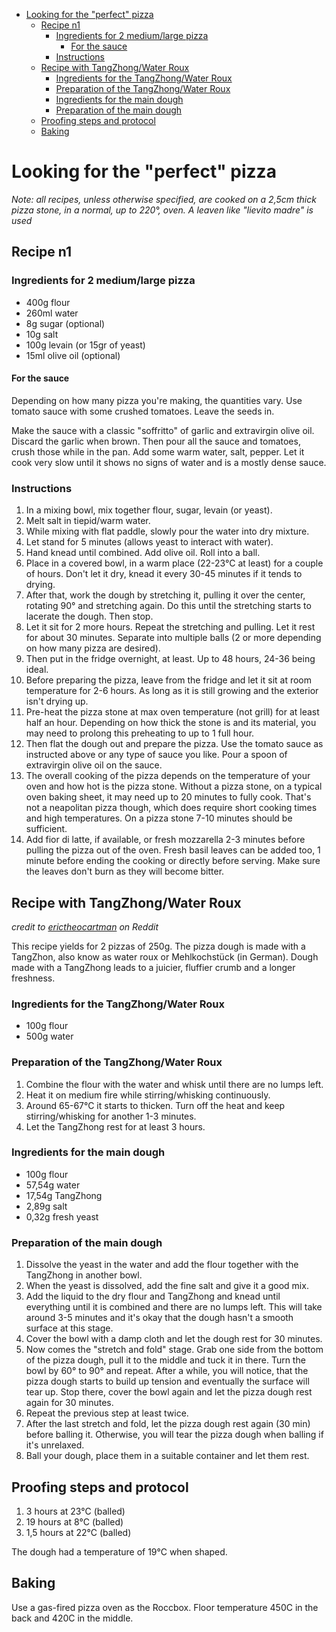 <!-- vim-markdown-toc GFM -->

* [Looking for the "perfect" pizza](#looking-for-the-perfect-pizza)
    * [Recipe n1](#recipe-n1)
        * [Ingredients for 2 medium/large pizza](#ingredients-for-2-mediumlarge-pizza)
            * [For the sauce](#for-the-sauce)
        * [Instructions](#instructions)
    * [Recipe with TangZhong/Water Roux](#recipe-with-tangzhongwater-roux)
        * [Ingredients for the TangZhong/Water Roux](#ingredients-for-the-tangzhongwater-roux)
        * [Preparation of the TangZhong/Water Roux](#preparation-of-the-tangzhongwater-roux)
        * [Ingredients for the main dough](#ingredients-for-the-main-dough)
        * [Preparation of the main dough](#preparation-of-the-main-dough)
    * [Proofing steps and protocol](#proofing-steps-and-protocol)
    * [Baking](#baking)

<!-- vim-markdown-toc -->

# Looking for the "perfect" pizza

_Note: all recipes, unless otherwise specified, are cooked on a 2,5cm thick pizza stone, in a normal, up to 220°, oven. A leaven like "lievito madre" is used_

## Recipe n1

### Ingredients for 2 medium/large pizza

* 400g flour
* 260ml water
* 8g sugar (optional)
* 10g salt
* 100g levain (or 15gr of yeast)
* 15ml olive oil (optional)

#### For the sauce

Depending on how many pizza you're making, the quantities vary. Use tomato sauce with some crushed tomatoes. Leave the seeds in.

Make the sauce with a classic "soffritto" of garlic and extravirgin olive oil. Discard the garlic when brown. Then pour all the sauce and tomatoes, crush those while in the pan. Add some warm water, salt, pepper. Let it cook very slow until it shows no signs of water and is a mostly dense sauce.

### Instructions

1. In a mixing bowl, mix together flour, sugar, levain (or yeast).
2. Melt salt in tiepid/warm water.
3. While mixing with flat paddle, slowly pour the water into dry mixture.
4. Let stand for 5 minutes (allows yeast to interact with water).
5. Hand knead until combined. Add olive oil. Roll into a ball.
6. Place in a covered bowl, in a warm place (22-23°C at least) for a couple of hours. Don't let it dry, knead it every 30-45 minutes if it tends to drying.
7. After that, work the dough by stretching it, pulling it over the center, rotating 90° and stretching again. Do this until the stretching starts to lacerate the dough. Then stop.
8. Let it sit for 2 more hours. Repeat the stretching and pulling. Let it rest for about 30 minutes. Separate into multiple balls (2 or more depending on how many pizza are desired).
9. Then put in the fridge overnight, at least. Up to 48 hours, 24-36 being ideal.
10. Before preparing the pizza, leave from the fridge and let it sit at room temperature for 2-6 hours. As long as it is still growing and the exterior isn't drying up.
11. Pre-heat the pizza stone at max oven temperature (not grill) for at least half an hour. Depending on how thick the stone is and its material, you may need to prolong this preheating to up to 1 full hour.
12. Then flat the dough out and prepare the pizza. Use the tomato sauce as instructed above or any type of sauce you like. Pour a spoon of extravirgin olive oil on the sauce.
13. The overall cooking of the pizza depends on the temperature of your oven and how hot is the pizza stone. Without a pizza stone, on a typical oven baking sheet, it may need up to 20 minutes to fully cook. That's not a neapolitan pizza though, which does require short cooking times and high temperatures. On a pizza stone 7-10 minutes should be sufficient.
14. Add fior di latte, if available, or fresh mozzarella 2-3 minutes before pulling the pizza out of the oven. Fresh basil leaves can be added too, 1 minute before ending the cooking or directly before serving. Make sure the leaves don't burn as they will become bitter.

## Recipe with TangZhong/Water Roux

_credit to [erictheocartman](https://www.studiolegalepalombarini.it/donazioni-vita-successione-ereditaria/) on Reddit_

This recipe yields for 2 pizzas of 250g. The pizza dough is made with a TangZhon, also know as water roux or Mehlkochstück (in German). Dough made with a TangZhong leads to a juicier, fluffier crumb and a longer freshness.

### Ingredients for the TangZhong/Water Roux

* 100g flour
* 500g water

### Preparation of the TangZhong/Water Roux

1. Combine the flour with the water and whisk until there are no lumps left.
2. Heat it on medium fire while stirring/whisking continuously.
3. Around 65-67°C it starts to thicken. Turn off the heat and keep stirring/whisking for another 1-3 minutes.
4. Let the TangZhong rest for at least 3 hours.

### Ingredients for the main dough

* 100g flour
* 57,54g water
* 17,54g TangZhong
* 2,89g salt
* 0,32g fresh yeast

### Preparation of the main dough

1. Dissolve the yeast in the water and add the flour together with the TangZhong in another bowl.
2. When the yeast is dissolved, add the fine salt and give it a good mix.
3. Add the liquid to the dry flour and TangZhong and knead until everything until it is combined and there are no lumps left. This will take around 3-5 minutes and it's okay that the dough hasn't a smooth surface at this stage.
4. Cover the bowl with a damp cloth and let the dough rest for 30 minutes.
5. Now comes the "stretch and fold" stage. Grab one side from the bottom of the pizza dough, pull it to the middle and tuck it in there. Turn the bowl by 60° to 90° and repeat. After a while, you will notice, that the pizza dough starts to build up tension and eventually the surface will tear up. Stop there, cover the bowl again and let the pizza dough rest again for 30 minutes.
6. Repeat the previous step at least twice.
7. After the last stretch and fold, let the pizza dough rest again (30 min) before balling it. Otherwise, you will tear the pizza dough when balling if it's unrelaxed.
8. Ball your dough, place them in a suitable container and let them rest.

## Proofing steps and protocol

1. 3 hours at 23°C (balled)
2. 19 hours at 8°C (balled)
3. 1,5 hours at 22°C (balled)

The dough had a temperature of 19°C when shaped.

## Baking

Use a gas-fired pizza oven as the Roccbox. Floor temperature 450C in the back and 420C in the middle.
